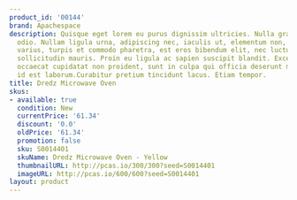 ```yaml
---
product_id: '00144'
brand: Apachespace
description: Quisque eget lorem eu purus dignissim ultricies. Nulla gravida orci a
  odio. Nullam ligula urna, adipiscing nec, iaculis ut, elementum non, turpis. Nullam
  varius, turpis et commodo pharetra, est eros bibendum elit, nec luctus magna felis
  sollicitudin mauris. Proin eu ligula ac sapien suscipit blandit. Excepteur sint
  occaecat cupidatat non proident, sunt in culpa qui officia deserunt mollit anim
  id est laborum.Curabitur pretium tincidunt lacus. Etiam tempor.
title: Dredz Microwave Oven
skus:
- available: true
  condition: New
  currentPrice: '61.34'
  discount: '0.0'
  oldPrice: '61.34'
  promotion: false
  sku: S0014401
  skuName: Dredz Microwave Oven - Yellow
  thumbnailURL: http://pcas.io/300/300?seed=S0014401
  imageURL: http://pcas.io/600/600?seed=S0014401
layout: product
---
```

